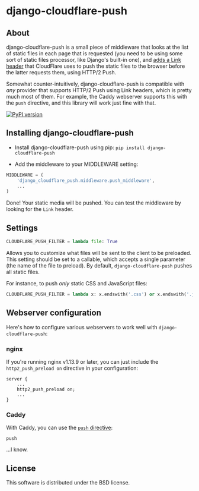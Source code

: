 django-cloudflare-push
======================

About
-----

django-cloudflare-push is a small piece of middleware that looks at the list of
static files in each page that is requested (you need to be using some sort of
static files processor, like Django's built-in one), and [adds a Link
header](https://www.cloudflare.com/website-optimization/http2/serverpush/) that
CloudFlare uses to push the static files to the browser before the latter
requests them, using HTTP/2 Push.

Somewhat counter-intuitively, django-cloudflare-push is compatible with *any*
provider that supports HTTP/2 Push using Link headers, which is pretty much
most of them. For example, the Caddy webserver supports this with the `push`
directive, and this library will work just fine with that.

[![PyPI version](https://img.shields.io/pypi/v/django-cloudflare-push.svg)](https://pypi.python.org/pypi/django-cloudflare-push)



Installing django-cloudflare-push
---------------------------------

* Install django-cloudflare-push using pip: `pip install django-cloudflare-push`

* Add the middleware to your MIDDLEWARE setting:

```python
MIDDLEWARE = (
    'django_cloudflare_push.middleware.push_middleware',
    ...
)
```

Done! Your static media will be pushed. You can test the middleware by looking
for the `Link` header.

Settings
--------

```python
CLOUDFLARE_PUSH_FILTER = lambda file: True
```

Allows you to customize what files will be sent to the client to be preloaded.
This setting should be set to a callable, which accepts a single parameter
(the name of the file to preload). By default, `django-cloudflare-push` pushes
all static files.

For instance, to push _only_ static CSS and JavaScript files:

```python
CLOUDFLARE_PUSH_FILTER = lambda x: x.endswith('.css') or x.endswith('.js')
```

Webserver configuration
-----------------------

Here's how to configure various webservers to work well with
`django-cloudflare-push`:

### nginx

If you're running nginx v1.13.9 or later, you can just include the
`http2_push_preload on` directive in your configuration:

```
server {
    ...
    http2_push_preload on;
    ...
}
```

### Caddy

With Caddy, you can use the [`push` directive](https://caddyserver.com/docs/push):

```
push
```

...I know.

License
-------

This software is distributed under the BSD license.
